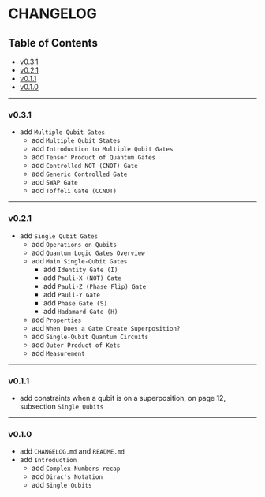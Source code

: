 <h1>CHANGELOG</h1>

<h2>Table of Contents</h2>

- [v0.3.1](#v031)
- [v0.2.1](#v021)
- [v0.1.1](#v011)
- [v0.1.0](#v010)

--------------------

### v0.3.1

- add `Multiple Qubit Gates`
  - add `Multiple Qubit States`
  - add `Introduction to Multiple Qubit Gates`
  - add `Tensor Product of Quantum Gates`
  - add `Controlled NOT (CNOT) Gate`
  - add `Generic Controlled Gate`
  - add `SWAP Gate`
  - add `Toffoli Gate (CCNOT)`

--------------------

### v0.2.1

- add `Single Qubit Gates`
  - add `Operations on Qubits`
  - add `Quantum Logic Gates Overview`
  - add `Main Single-Qubit Gates`
    - add `Identity Gate (I)`
    - add `Pauli-X (NOT) Gate`
    - add `Pauli-Z (Phase Flip) Gate`
    - add `Pauli-Y Gate`
    - add `Phase Gate (S)`
    - add `Hadamard Gate (H)`
  - add `Properties`
  - add `When Does a Gate Create Superposition?`
  - add `Single-Qubit Quantum Circuits`
  - add `Outer Product of Kets`
  - add `Measurement`

--------------------

### v0.1.1

- add constraints when a qubit is on a superposition, on page 12, subsection `Single Qubits`

--------------------

### v0.1.0

- add `CHANGELOG.md` and `README.md`
- add `Introduction`
  - add `Complex Numbers recap`
  - add `Dirac's Notation`
  - add `Single Qubits`